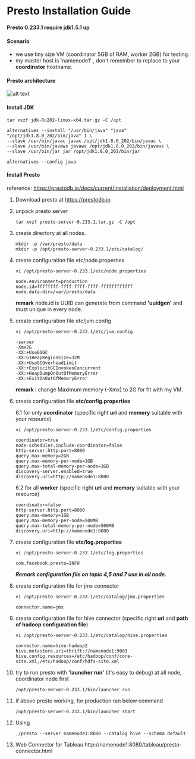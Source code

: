 # Presto Installation Guide

**Presto 0.233.1 require jdk1.5.1 up**

#### Scenario

- we use tiny size VM (coordinator 5GB  of RAM, worker 2GB) for testing. 
- my master host is 'namenode1' , don't remember to replace to your **coordinator** hostname.

#### Presto architecture
![alt text](https://prestodb.io/static/presto-overview.png "presto architecture")


#### Install JDK

```
tar xvzf jdk-8u202-linux-x64.tar.gz -C /opt

alternatives --install "/usr/bin/java" "java" "/opt/jdk1.8.0_202/bin/java" 1 \
--slave /usr/bin/javac javac /opt/jdk1.8.0_202/bin/javac \
--slave /usr/bin/javaws javaws /opt/jdk1.8.0_202/bin/javaws \
--slave /usr/bin/jar jar /opt/jdk1.8.0_202/bin/jar

alternatives --config java
```
#### Install Presto

reference: https://prestodb.io/docs/current/installation/deployment.html

1. Download presto at https://prestodb.io

2. unpack presto server

    `tar xvzf presto-server-0.233.1.tar.gz -C /opt`

3. create directory at all nodes.
    ```
    mkdir -p /var/presto/data
    mkdir -p /opt/presto-server-0.233.1/etc/catalog/
    ```

4. create configuration file  etc/node.properties 

    `vi /opt/presto-server-0.233.1/etc/node.properties`

    ```
    node.environment=production
    node.id=ffffffff-ffff-ffff-ffff-ffffffffffff
    node.data-dir=/var/presto/data
    ```
    **remark** node.id is UUID can generate from command **'uuidgen'** and must unique in every node.


5. create configuration file  etc/jvm.config

    `vi /opt/presto-server-0.233.1/etc/jvm.config`

   ```
   -server
   -Xmx2G
   -XX:+UseG1GC
   -XX:G1HeapRegionSize=32M
   -XX:+UseGCOverheadLimit
   -XX:+ExplicitGCInvokesConcurrent
   -XX:+HeapDumpOnOutOfMemoryError
   -XX:+ExitOnOutOfMemoryError
   ```
   **remark** i change Maximum memory (-Xmx) to 2G for fit with my VM.

6. create configuration file  **etc/config.properties**

    6.1 for only **coordinator** (specific right **uri** and **memory** suitable with your resource)

    `vi /opt/presto-server-0.233.1/etc/config.properties`

    ```
    coordinator=true
    node-scheduler.include-coordinator=false
    http-server.http.port=8080
    query.max-memory=2GB
    query.max-memory-per-node=1GB
    query.max-total-memory-per-node=1GB
    discovery-server.enabled=true
    discovery.uri=http://namenode1:8080
    ```

    6.2 for all **worker** (specific right **uri** and **memory** suitable with your resource)

    ```
    coordinator=false
    http-server.http.port=8080
    query.max-memory=1GB
    query.max-memory-per-node=500MB
    query.max-total-memory-per-node=500MB
    discovery.uri=http://namenode1:8080
    ```

7. create configuration file **etc/log.properties**

    `vi /opt/presto-server-0.233.1/etc/log.properties`

    `com.facebook.presto=INFO`

    ***Remark  configuration file on topic 4,5 and 7 use in all node.***

8. create configuration file for jmx connector

    `vi /opt/presto-server-0.233.1/etc/catalog/jmx.properties` 

    `connector.name=jmx`

9. create configuration file for hive connector (specific right **uri** and **path of hadoop configuration file**)

    `vi /opt/presto-server-0.233.1/etc/catalog/hive.properties`

    ```
    connector.name=hive-hadoop2
    hive.metastore.uri=thrift://namenode1:9083
    hive.config.resources=/etc/hadoop/conf/core-site.xml,/etc/hadoop/conf/hdfs-site.xml
    ```

10. try to run presto with **'launcher run'** (it's easy to debug) at all node, coordinator node first 

    `/opt/presto-server-0.233.1/bin/launcher run`

11. if above presto working, for production ran below command  

     `/opt/presto-server-0.233.1/bin/launcher start`

12. Using

     `./presto --server namenode1:8080 --catalog hive --schema default`

13. Web Connector for Tableau
     http://namenode1:8080/tableau/presto-connector.html
